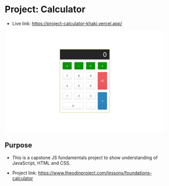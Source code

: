 # Project: Calculator

- Live link: <https://project-calculator-khaki.vercel.app/>

![screenshot of project](./assets/live-link.png)

## Purpose

- This is a capstone JS fundamentals project to show understanding of JavaScript, HTML and CSS.

- Project link: <https://www.theodinproject.com/lessons/foundations-calculator>
